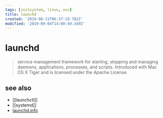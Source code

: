 ```yaml
---
tags: [initsystem, linux, osx]
title: launchd
created: '2019-08-21T06:37:19.782Z'
modified: '2019-09-04T14:00:49.349Z'
---
```


# launchd

> service management framework for starting, stopping and managing daemons, applications, processes, and scripts. Introduced with Mac OS X Tiger and is licensed under the Apache License.


## see also
- [[launchctl]]
- [[systemd]]
- [launchd.info](https://www.launchd.info/)
